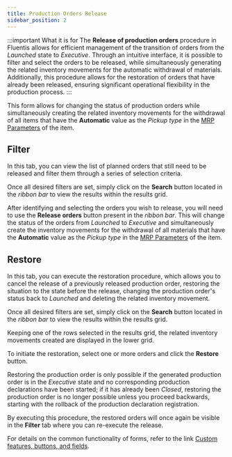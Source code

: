 ```yaml
---
title: Production Orders Release
sidebar_position: 2
---
```


:::important What it is for 
The **Release of production orders** procedure in Fluentis allows for efficient management of the transition of orders from the *Launched* state to *Executive*. Through an intuitive interface, it is possible to filter and select the orders to be released, while simultaneously generating the related inventory movements for the automatic withdrawal of materials. Additionally, this procedure allows for the restoration of orders that have already been released, ensuring significant operational flexibility in the production process.
:::

This form allows for changing the status of production orders while simultaneously creating the related inventory movements for the withdrawal of all items that have the **Automatic** value as the *Pickup type* in the [MRP Parameters](/docs/configurations/parameters/production/mrp-parameters/mrp-parameters-intro) of the item.

## Filter

In this tab, you can view the list of planned orders that still need to be released and filter them through a series of selection criteria. 

Once all desired filters are set, simply click on the **Search** button located in the *ribbon bar* to view the results within the results grid.

After identifying and selecting the orders you wish to release, you will need to use the **Release orders** button present in the *ribbon bar*. This will change the status of the orders from *Launched* to *Executive* and simultaneously create the inventory movements for the withdrawal of all materials that have the **Automatic** value as the *Pickup type* in the [MRP Parameters](/docs/configurations/parameters/production/mrp-parameters/mrp-parameters-intro) of the item.

## Restore

In this tab, you can execute the restoration procedure, which allows you to cancel the release of a previously released production order, restoring the situation to the state before the release, changing the production order's status back to *Launched* and deleting the related inventory movement.

Once all desired filters are set, simply click on the **Search** button located in the *ribbon bar* to view the results within the results grid.  

Keeping one of the rows selected in the results grid, the related inventory movements created are displayed in the lower grid.

To initiate the restoration, select one or more orders and click the **Restore** button. 

Restoring the production order is only possible if the generated production order is in the *Executive* state and no corresponding production declarations have been started; if it has already been *Closed*, restoring the production order is no longer possible unless you proceed backwards, starting with the rollback of the production declaration registration.

By executing this procedure, the restored orders will once again be visible in the **Filter** tab where you can re-execute the release.

For details on the common functionality of forms, refer to the link [Custom features, buttons, and fields](/docs/guide/common).